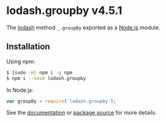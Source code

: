 # lodash.groupby v4.5.1

The [lodash](https://lodash.com/) method `_.groupBy` exported as a [Node.js](https://nodejs.org/) module.

## Installation

Using npm:
```bash
$ {sudo -H} npm i -g npm
$ npm i --save lodash.groupby
```

In Node.js:
```js
var groupBy = require('lodash.groupby');
```

See the [documentation](https://lodash.com/docs#groupBy) or [package source](https://github.com/lodash/lodash/blob/4.5.1-npm-packages/lodash.groupby) for more details.
